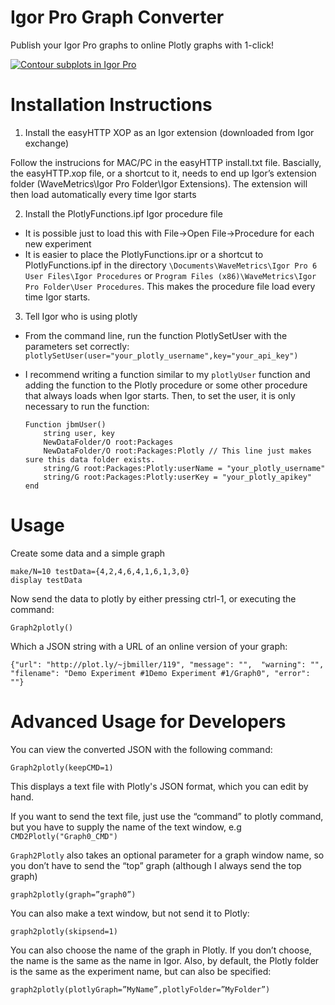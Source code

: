 Igor Pro Graph Converter
========================

Publish your Igor Pro graphs to online Plotly graphs with 1-click!

[![Contour subplots in Igor Pro](http://i.imgur.com/9QKmUQb.png)](https://plot.ly/~test-runner/10)

# Installation Instructions

1. Install the easyHTTP XOP as an Igor extension (downloaded from Igor exchange)
  
  Follow the instrucions for MAC/PC in the easyHTTP install.txt file. Bascially, the 
easyHTTP.xop file, or a shortcut to it, needs to end up Igor’s extension folder 
(WaveMetrics\Igor Pro Folder\Igor Extensions). The extension will then load 
automatically every time Igor starts

2. Install the PlotlyFunctions.ipf Igor procedure file
  - It is possible just to load this with File->Open File->Procedure for each new 
experiment
  - It is easier to place the PlotlyFunctions.ipr or a shortcut to PlotlyFunctions.ipf in 
the directory `\Documents\WaveMetrics\Igor Pro 6 User Files\Igor Procedures` or 
`Program Files (x86)\WaveMetrics\Igor Pro Folder\User Procedures`. This makes the 
procedure file load every time Igor starts.

3. Tell Igor who is using plotly
  - From the command line, run the function PlotlySetUser with the parameters set 
correctly:
`plotlySetUser(user="your_plotly_username",key="your_api_key")`
  - I recommend writing a function similar to my `plotlyUser` function and adding the 
function to the Plotly procedure or some other procedure that always loads when 
Igor starts. Then, to set the user, it is only necessary to run the function:

    ```
    Function jbmUser()
        string user, key
        NewDataFolder/O root:Packages
        NewDataFolder/O root:Packages:Plotly // This line just makes sure this data folder exists.
        string/G root:Packages:Plotly:userName = "your_plotly_username"
        string/G root:Packages:Plotly:userKey = "your_plotly_apikey"
    end
    ```

# Usage

Create some data and a simple graph

```
make/N=10 testData={4,2,4,6,4,1,6,1,3,0}
display testData
```

Now send the data to plotly by either pressing ctrl-1, or executing the 
command:

```
Graph2plotly()
```

Which a JSON string with a URL of an online version of your graph:

`{"url": "http://plot.ly/~jbmiller/119", "message": "", 
"warning": "", "filename": "Demo Experiment #1Demo Experiment #1/Graph0",
"error": ""}`


# Advanced Usage for Developers

You can view the converted JSON with the following command: 

```
Graph2plotly(keepCMD=1)
```

This displays a text file with Plotly's JSON format, which you can edit by hand.

If you want to send the text file, just use the “command” to plotly command, 
but you have to supply the name of the text window, e.g
`CMD2Plotly("Graph0_CMD")`


`Graph2Plotly` also takes an optional parameter for a graph window name, 
so you don’t have to send the “top” graph (although I always send the top graph)

```
graph2plotly(graph=”graph0”)
```

You can also make a text window, but not send it to Plotly:
```
graph2plotly(skipsend=1)
```

You can also choose the name of the graph in Plotly. 
If you don’t choose, the name is the same as the name in Igor. 
Also, by default, the Plotly folder is the same as the experiment name, but can 
also be specified:

```
graph2plotly(plotlyGraph=”MyName”,plotlyFolder=”MyFolder”)
```

